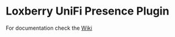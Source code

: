 # Loxberry UniFi Presence Plugin

For documentation check the [Wiki]

[Wiki]: https://loxwiki.atlassian.net/wiki/spaces/LOXBERRY/pages/1287454918/UniFi+Pr+senz
